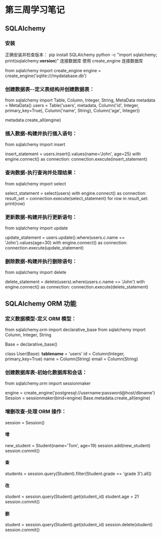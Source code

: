 # 第三周学习笔记

## SQLAlchemy
### 安装
正确安装并检查版本：
pip install SQLAlchemy
python -c "import sqlalchemy; print(sqlalchemy.__version__)"
连接数据库
使用 create_engine 连接数据库

from sqlalchemy import create_engine
engine = create_engine('sqlite:///mydatabase.db')

### 创建数据表--定义表结构并创建数据表：


from sqlalchemy import Table, Column, Integer, String, MetaData
metadata = MetaData()
users = Table('users', metadata,
              Column('id', Integer, primary_key=True),
              Column('name', String),
              Column('age', Integer))

metadata.create_all(engine)

### 插入数据-构建并执行插入语句：

from sqlalchemy import insert

insert_statement = users.insert().values(name='John', age=25)
with engine.connect() as connection:
    connection.execute(insert_statement)
    
### 查询数据-执行查询并处理结果：

from sqlalchemy import select

select_statement = select(users)
with engine.connect() as connection:
    result_set = connection.execute(select_statement)
    for row in result_set:
        print(row)
        
### 更新数据-构建并执行更新语句：

from sqlalchemy import update

update_statement = users.update().where(users.c.name == 'John').values(age=30)
with engine.connect() as connection:
    connection.execute(update_statement)
    
### 删除数据-构建并执行删除语句：

from sqlalchemy import delete

delete_statement = delete(users).where(users.c.name == 'John')
with engine.connect() as connection:
    connection.execute(delete_statement)
    
## SQLAlchemy ORM 功能
### 定义数据模型-定义 ORM 模型：

from sqlalchemy.orm import declarative_base
from sqlalchemy import Column, Integer, String

Base = declarative_base()

class User(Base):
    __tablename__ = 'users'
    id = Column(Integer, primary_key=True)
    name = Column(String)
    email = Column(String)
    
### 创建数据库表-初始化数据库和会话：

from sqlalchemy.orm import sessionmaker

engine = create_engine('postgresql://username:password@host/dbname')
Session = sessionmaker(bind=engine)
Base.metadata.create_all(engine)

### 增删改查-处理 ORM 操作：

session = Session()
#### 增
new_student = Student(name='Tom', age=19)
session.add(new_student)
session.commit()

#### 查
students = session.query(Student).filter(Student.grade == 'grade 3').all()

#### 改
student = session.query(Student).get(student_id)
student.age = 21
session.commit()

#### 删
student = session.query(Student).get(student_id)
session.delete(student)
session.commit()

